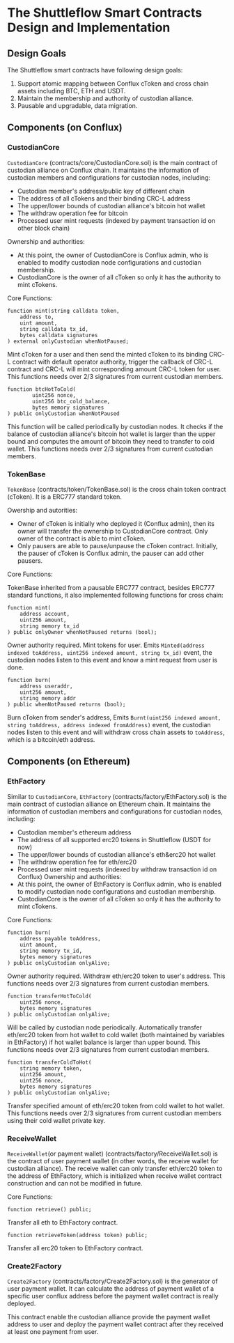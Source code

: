 # The Shuttleflow Smart Contracts Design and Implementation

## Design Goals

The Shuttleflow smart contracts have following design goals:

1. Support atomic mapping between Conflux cToken and cross chain assets including BTC, ETH and USDT.
2. Maintain the membership and authority of custodian alliance.
3. Pausable and upgradable, data migration.

## Components (on Conflux)

### CustodianCore

`CustodianCore` (contracts/core/CustodianCore.sol) is the main contract of custodian 
alliance on Conflux chain. It maintains the information of custodian members and configurations for 
custodian nodes, including:
* Custodian member's address/public key of different chain
* The address of all cTokens and their binding CRC-L address
* The upper/lower bounds of custodian alliance's bitcoin hot wallet
* The withdraw operation fee for bitcoin
* Processed user mint requests (indexed by payment transaction id on other block chain)

Ownership and authorities: 
* At this point, the owner of CustodianCore is Conflux admin, who is enabled to modify 
custodian node configurations and custodian membership.
* CustodianCore is the owner of all cToken so only it has the authority to mint cTokens.

Core Functions: 
```solidity 
function mint(string calldata token, 
    address to, 
    uint amount, 
    string calldata tx_id, 
    bytes calldata signatures
) external onlyCustodian whenNotPaused;
```
Mint cToken for a user and then send the minted cToken to its binding CRC-L 
contract with default operator authority, trigger the callback of CRC-L contract and CRC-L
 will mint corresponding amount CRC-L token for user. This functions needs over 2/3 signatures
  from current custodian members.
```solidity
function btcHotToCold(
        uint256 nonce,
        uint256 btc_cold_balance,
        bytes memory signatures
) public onlyCustodian whenNotPaused
``` 
This function will be called periodically by custodian nodes. It 
checks if the balance of custodian alliance's bitcoin hot wallet is larger than the 
upper bound and computes the amount of bitcoin they need to transfer to cold wallet.
 This functions needs over 2/3 signatures from current custodian members.

### TokenBase

`TokenBase` (contracts/token/TokenBase.sol) is the cross chain token contract (cToken).
 It is a ERC777 standard token.

Owership and autorities:
* Owner of cToken is initially who deployed it (Conflux admin), then its owner will transfer 
the ownership to CustodianCore contract. Only owner of the contract is able to mint cToken.
* Only pausers are able to pause/unpause the cToken contract. Initially, the pauser 
of cToken is Conflux admin, the pauser can add other pausers.

Core Functions:

TokenBase inherited from a pausable ERC777 contract, besides ERC777 standard functions, it also 
implemented following functions for cross chain:
```solidity
function mint(
    address account,
    uint256 amount,
    string memory tx_id
) public onlyOwner whenNotPaused returns (bool);
```
Owner authority required. Mint tokens for user. Emits `Minted(address indexed toAddress, uint256 indexed amount, string tx_id)` event,
 the custodian nodes listen to this event and know a mint request from user is done.
```solidity
function burn(
    address useraddr,
    uint256 amount,
    string memory addr
) public whenNotPaused returns (bool);
```
Burn cToken from sender's address, Emits `Burnt(uint256 indexed amount, string toAddress, address indexed fromAddress)`
event, the custodian nodes listen to this event and will withdraw cross chain assets to `toAddress`, which is a bitcoin/eth address.

## Components (on Ethereum)

### EthFactory 

Similar to `CustodianCore`, `EthFactory` (contracts/factory/EthFactory.sol) is the main contract of custodian 
alliance on Ethereum chain. It maintains the information of custodian members and configurations for 
custodian nodes, including:
* Custodian member's ethereum address
* The address of all supported erc20 tokens in Shuttleflow (USDT for now)
* The upper/lower bounds of custodian alliance's eth&erc20 hot wallet
* The withdraw operation fee for eth/erc20
* Processed user mint requests (indexed by withdraw transaction id on Conflux)
Ownership and authorities: 
* At this point, the owner of EthFactory is Conflux admin, who is enabled to modify 
custodian node configurations and custodian membership.
* CustodianCore is the owner of all cToken so only it has the authority to mint cTokens.

Core Functions:

```solidity
function burn(
    address payable toAddress,
    uint amount,
    string memory tx_id,     
    bytes memory signatures
) public onlyCustodian onlyAlive;
```
Owner authority required. Withdraw eth/erc20 token to user's address. This functions needs over 2/3 signatures from current custodian members.
```solidity
function transferHotToCold(
    uint256 nonce,
    bytes memory signatures
) public onlyCustodian onlyAlive;
```
Will be called by custodian node periodically. Automatically transfer 
eth/erc20 token from hot wallet to cold wallet (both maintained by variables in EthFactory) 
if hot wallet balance is larger than upper bound. This functions needs over 2/3 signatures from current custodian members.
```solidity
function transferColdToHot(
    string memory token,
    uint256 amount,
    uint256 nonce,
    bytes memory signatures
) public onlyCustodian onlyAlive;
```
Transfer specified amount of eth/erc20 token from cold wallet to hot wallet. 
This functions needs over 2/3 signatures from current custodian members using their cold wallet private key.

### ReceiveWallet

`ReceiveWallet`(or payment wallet) (contracts/factory/ReceiveWallet.sol) is the contract of user payment wallet (in other
 words, the receive wallet for custodian alliance). The receive wallet can only transfer eth/erc20 token 
 to the address of EthFactory, which is initialized when receive wallet contract construction and can not
 be modified in future. 

Core Functions:
```solidity
function retrieve() public;
```
Transfer all eth to EthFactory contract.
```solidity
function retrieveToken(address token) public;
```
Transfer all erc20 token to EthFactory contract.

### Create2Factory

`Create2Factory` (contracts/factory/Create2Factory.sol) is the generator of user payment wallet. 
It can calculate the address of payment wallet of a specific user conflux address before the 
payment wallet contract is really deployed.

This contract enable the custodian alliance provide the payment wallet address to user and 
deploy the payment wallet contract after they received at least one payment from user. 

